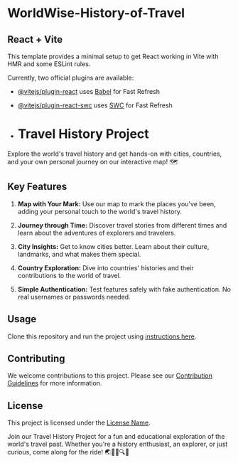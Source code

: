 # WorldWise-History-of-Travel
## React + Vite

This template provides a minimal setup to get React working in Vite with HMR and some ESLint rules.

Currently, two official plugins are available:

- [@vitejs/plugin-react](https://github.com/vitejs/vite-plugin-react/blob/main/packages/plugin-react/README.md) uses [Babel](https://babeljs.io/) for Fast Refresh
- [@vitejs/plugin-react-swc](https://github.com/vitejs/vite-plugin-react-swc) uses [SWC](https://swc.rs/) for Fast Refresh

- # Travel History Project

Explore the world's travel history and get hands-on with cities, countries, and your own personal journey on our interactive map! 🗺️

## Key Features

1. **Map with Your Mark:** Use our map to mark the places you've been, adding your personal touch to the world's travel history.

2. **Journey through Time:** Discover travel stories from different times and learn about the adventures of explorers and travelers.

3. **City Insights:** Get to know cities better. Learn about their culture, landmarks, and what makes them special.

4. **Country Exploration:** Dive into countries' histories and their contributions to the world of travel.

5. **Simple Authentication:** Test features safely with fake authentication. No real usernames or passwords needed.

## Usage

Clone this repository and run the project using [instructions here](link-to-instructions).

## Contributing

We welcome contributions to this project. Please see our [Contribution Guidelines](link-to-contributing-guidelines) for more information.

## License

This project is licensed under the [License Name](link-to-license).


Join our Travel History Project for a fun and educational exploration of the world's travel past. Whether you're a history enthusiast, an explorer, or just curious, come along for the ride! 🌏🚶‍♂️🔍🔐

